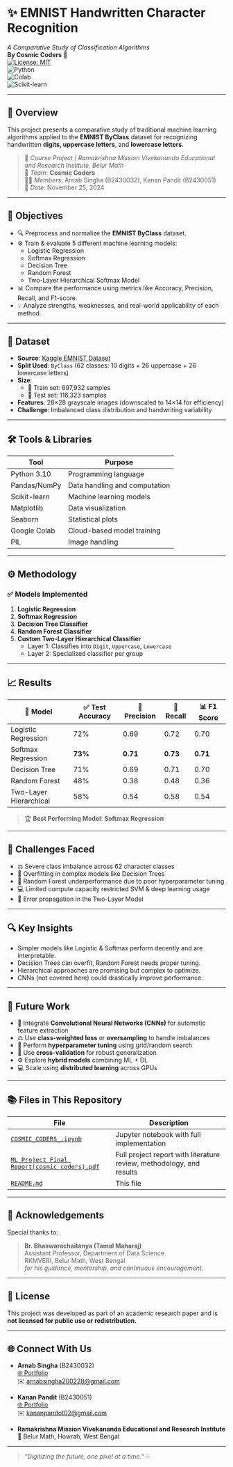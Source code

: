 # ✨ EMNIST Handwritten Character Recognition
_A Comparative Study of Classification Algorithms_  
**By Cosmic Coders** 🚀  
[![License: MIT](https://img.shields.io/badge/License-MIT-yellow.svg)](./LICENSE)  
![Python](https://img.shields.io/badge/Python-3.10-blue.svg)  
![Colab](https://img.shields.io/badge/Google%20Colab-%23000000.svg?logo=googlecolab&logoColor=white)  
![Scikit-learn](https://img.shields.io/badge/Scikit--Learn-Classification-orange)

---

## 📘 Overview

This project presents a comparative study of traditional machine learning algorithms applied to the **EMNIST ByClass** dataset for recognizing handwritten **digits, uppercase letters**, and **lowercase letters**.

> 📍 _Course Project | Ramakrishna Mission Vivekananda Educational and Research Institute, Belur Math_  
> 🧠 _Team_: **Cosmic Coders**  
> 👨‍💻 _Members_: Arnab Singha (B2430032), Kanan Pandit (B2430051)  
> 📅 _Date_: November 25, 2024

---

## 🎯 Objectives

- 🔍 Preprocess and normalize the **EMNIST ByClass** dataset.
- ⚙️ Train & evaluate 5 different machine learning models:
  - Logistic Regression
  - Softmax Regression
  - Decision Tree
  - Random Forest
  - Two-Layer Hierarchical Softmax Model
- 📊 Compare the performance using metrics like Accuracy, Precision, Recall, and F1-score.
- 💡 Analyze strengths, weaknesses, and real-world applicability of each method.

---

## 📁 Dataset

- **Source**: [Kaggle EMNIST Dataset](https://www.kaggle.com/datasets/crawford/emnist)
- **Split Used**: `ByClass` (62 classes: 10 digits + 26 uppercase + 26 lowercase letters)
- **Size**: 
  - 🧪 Train set: 697,932 samples  
  - 🧾 Test set: 116,323 samples  
- **Features**: 28×28 grayscale images (downscaled to 14×14 for efficiency)
- **Challenge**: Imbalanced class distribution and handwriting variability

---

## 🛠️ Tools & Libraries

| Tool          | Purpose                             |
|---------------|-------------------------------------|
| Python 3.10   | Programming language                |
| Pandas/NumPy  | Data handling and computation       |
| Scikit-learn  | Machine learning models             |
| Matplotlib    | Data visualization                  |
| Seaborn       | Statistical plots                   |
| Google Colab  | Cloud-based model training          |
| PIL           | Image handling                      |

---

## ⚙️ Methodology

### ✅ Models Implemented

1. **Logistic Regression**
2. **Softmax Regression**
3. **Decision Tree Classifier**
4. **Random Forest Classifier**
5. **Custom Two-Layer Hierarchical Classifier**
   - Layer 1: Classifies into `Digit`, `Uppercase`, `Lowercase`
   - Layer 2: Specialized classifier per group

---

## 📈 Results

| 🔢 Model                  | ✅ Test Accuracy | 🎯 Precision | 🔁 Recall | 📊 F1 Score |
|---------------------------|------------------|--------------|------------|-------------|
| Logistic Regression        | 72%              | 0.69         | 0.72       | 0.70        |
| Softmax Regression         | **73%**          | **0.71**     | **0.73**   | **0.71**    |
| Decision Tree              | 71%              | 0.69         | 0.71       | 0.70        |
| Random Forest              | 48%              | 0.38         | 0.48       | 0.36        |
| Two-Layer Hierarchical     | 58%              | 0.54         | 0.58       | 0.54        |

> 🏆 **Best Performing Model**: **Softmax Regression**

---

## 🚧 Challenges Faced

- ⚖️ Severe class imbalance across 62 character classes  
- 🧠 Overfitting in complex models like Decision Trees  
- 🧮 Random Forest underperformance due to poor hyperparameter tuning  
- 💻 Limited compute capacity restricted SVM & deep learning usage  
- 🔄 Error propagation in the Two-Layer Model

---

## 🔍 Key Insights

- Simpler models like Logistic & Softmax perform decently and are interpretable.
- Decision Trees can overfit, Random Forest needs proper tuning.
- Hierarchical approaches are promising but complex to optimize.
- CNNs (not covered here) could drastically improve performance.

---

## 🧪 Future Work

- 🧠 Integrate **Convolutional Neural Networks (CNNs)** for automatic feature extraction
- ⚖️ Use **class-weighted loss** or **oversampling** to handle imbalances
- 🔧 Perform **hyperparameter tuning** using grid/random search
- 🔄 Use **cross-validation** for robust generalization
- ⚙️ Explore **hybrid models** combining ML + DL
- 💻 Scale using **distributed learning** across GPUs

---

## 📚 Files in This Repository

| File | Description |
|------|-------------|
| [`COSMIC_CODERS_.ipynb`](./COSMIC_CODERS_.ipynb) | Jupyter notebook with full implementation |
| [`ML Project Final Report(cosmic coders).pdf`](./ML%20Project%20Final%20Report(cosmic%20coders).pdf) | Full project report with literature review, methodology, and results |
| [`README.md`](./README.md) | This file |

---

## 🙏 Acknowledgements

Special thanks to:

> **Br. Bhaswarachaitanya (Tamal Maharaj)**  
> Assistant Professor, Department of Data Science  
> RKMVERI, Belur Math, West Bengal  
> _for his guidance, mentorship, and continuous encouragement._

---

## 📄 License

This project was developed as part of an academic research paper and is **not licensed for public use or redistribution**.


---
## 🌐 Connect With Us

- **Arnab Singha** (B2430032)  
  [🌐 Portfolio](https://arnabsingha200228.github.io/)  
  ✉️ arnabsingha200228@gmail.com  

- **Kanan Pandit** (B2430051)  
  [🌐 Portfolio](https://kananpanditportfolio.netlify.app/)  
  ✉️ kananpandot02@gmail.com  

- **Ramakrishna Mission Vivekananda Educational and Research Institute**  
  📍 Belur Math, Howrah, West Bengal


---

> _“Digitizing the future, one pixel at a time.”_ ✨
